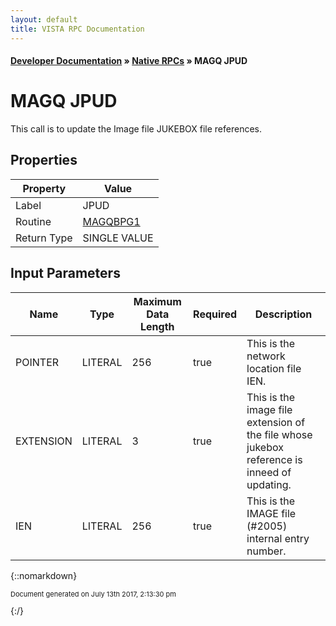 ```yaml
---
layout: default
title: VISTA RPC Documentation
---
```


#### [Developer Documentation](../index) &#187; [Native RPCs](TableOfContents) &#187; MAGQ JPUD<br/>
# MAGQ JPUD

This call is to update the Image file JUKEBOX file references.

## Properties

Property | Value
--- | ---
Label | JPUD
Routine | [MAGQBPG1](http://code.osehra.org/dox/Routine_MAGQBPG1_source.html)
Return Type | SINGLE VALUE


## Input Parameters

Name | Type | Maximum Data Length | Required | Description
--- | --- | --- | --- | ---
POINTER | LITERAL | 256 | true | This is the network location file IEN.
EXTENSION | LITERAL | 3 | true | This is the image file extension of the file whose jukebox reference is inneed of updating.
IEN | LITERAL | 256 | true | This is the IMAGE file (#2005) internal entry number.



{::nomarkdown} <br/><p style="font-size: 11px">Document generated on July 13th 2017, 2:13:30 pm</p>{:/}